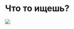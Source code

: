 # Что то ищешь?
![](https://papik.pro/grafic/uploads/posts/2023-04/1682123889_papik-pro-p-masyunya-stikeri-vektor-14.png)

